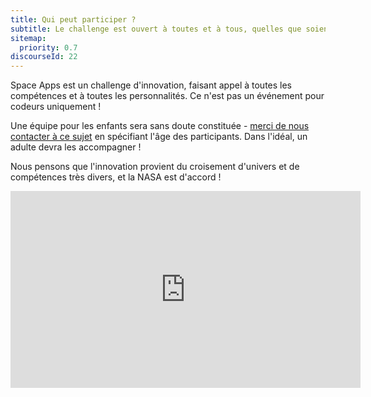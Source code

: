 ```yaml
---
title: Qui peut participer ?
subtitle: Le challenge est ouvert à toutes et à tous, quelles que soient vos compétences.
sitemap:
  priority: 0.7
discourseId: 22
---
```


Space Apps est un challenge d'innovation, faisant appel à toutes les compétences et à toutes les personnalités. Ce n'est pas un événement pour codeurs uniquement !

Une équipe pour les enfants sera sans doute constituée - [merci de nous contacter à ce sujet](mailto:spaceappslyon.com) en spécifiant l'âge des participants. Dans l'idéal, un adulte devra les accompagner !

Nous pensons que l'innovation provient du croisement d'univers et de compétences très divers, et la NASA est d'accord !

<iframe width="560" height="315" src="https://www.youtube.com/embed/dtD4lT95_zo" frameborder="0" allowfullscreen></iframe>

